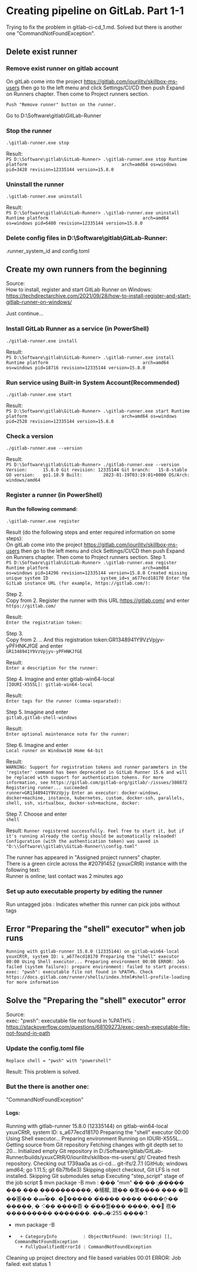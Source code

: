 # Creating pipeline on GitLab. Part 1-1
Trying to fix the problem in gitlab-ci-cd_1.md.
Solved but there is another one "CommandNotFoundException".

## Delete exist runner
### Remove exist runner on gitlab account
On gitLab come into the project https://gitlab.com/iourilitv/skillbox-ms-users
then go to the left menu and click Settings/CI/CD then push Expand on Runners chapter.
Then come to Project runners section.

``
Push "Remove runner" button on the runner.
``

Go to D:\Software\gitlab\GitLab-Runner

### Stop the runner 
``
.\gitlab-runner.exe stop
``

Result:     
``
PS D:\Software\gitlab\GitLab-Runner> .\gitlab-runner.exe stop
Runtime platform                                    arch=amd64 os=windows pid=3428 revision=12335144 version=15.8.0
``

### Uninstall the runner
``
.\gitlab-runner.exe uninstall
``

Result:     
``
PS D:\Software\gitlab\GitLab-Runner> .\gitlab-runner.exe uninstall
Runtime platform                                    arch=amd64 os=windows pid=6480 revision=12335144 version=15.8.0
``

### Delete config files in D:\Software\gitlab\GitLab-Runner:
.runner_system_id and config.toml

## Create my own runners from the beginning
Source:         
How to install, register and start GitLab Runner on Windows: https://techdirectarchive.com/2021/09/28/how-to-install-register-and-start-gitlab-runner-on-windows/

Just continue...

### Install GitLab Runner as a service (in PowerShell)
``
./gitlab-runner.exe install
``

Result:     
``
PS D:\Software\gitlab\GitLab-Runner> .\gitlab-runner.exe install
Runtime platform                                    arch=amd64 os=windows pid=18716 revision=12335144 version=15.8.0
``

### Run service using Built-in System Account(Recommended)
``
./gitlab-runner.exe start
``

Result:     
``
PS D:\Software\gitlab\GitLab-Runner> .\gitlab-runner.exe start
Runtime platform                                    arch=amd64 os=windows pid=2528 revision=12335144 version=15.8.0
``

### Check a version
``
./gitlab-runner.exe --version
``

Result:         
``
PS D:\Software\gitlab\GitLab-Runner> ./gitlab-runner.exe --version
Version:      15.8.0
Git revision: 12335144
Git branch:   15-8-stable
GO version:   go1.18.9
Built:        2023-01-19T03:19:01+0000
OS/Arch:      windows/amd64
``

### Register a runner (in PowerShell)
#### Run the following command:
``
.\gitlab-runner.exe register
``

Result (do the following steps and enter required information on some steps):     
On gitLab come into the project https://gitlab.com/iourilitv/skillbox-ms-users
then go to the left menu and click Settings/CI/CD then push Expand on Runners chapter.
Then come to Project runners section.
Step 1.     
``
PS D:\Software\gitlab\GitLab-Runner> .\gitlab-runner.exe register
Runtime platform                                    arch=amd64 os=windows pid=14296 revision=12335144 version=15.8.0
Created missing unique system ID                    system_id=s_a677ecd18170
Enter the GitLab instance URL (for example, https://gitlab.com/):
``

Step 2.           
Copy from 2. Register the runner with this URL:https://gitlab.com/ 
and enter        
``
https://gitlab.com/
``

Result:     
``
Enter the registration token:
``

Step 3.       
Copy from 2. .. And this registration token:GR1348941Y9VzVpjyv-yPFHNKJfGE
and enter           
``
GR1348941Y9VzVpjyv-yPFHNKJfGE
``

Result:     
``
Enter a description for the runner:
``

Step 4.
Imagine and enter gitlab-win64-local      
``
[IOURI-X555L]: gitlab-win64-local
``

Result:     
``
Enter tags for the runner (comma-separated):
``

Step 5.
Imagine and enter       
``
gitlab,gitlab-shell-windows
``

Result:     
``
Enter optional maintenance note for the runner:
``

Step 6.
Imagine and enter       
``
Local runner on Windows10 Home 64-bit
``

Result:     
``
WARNING: Support for registration tokens and runner parameters in the 'register' command has been deprecated in GitLab Runner 15.6 and will be replaced with support for authentication tokens. For more information, see https://gitlab.com/gitlab-org/gitlab/-/issues/380872
Registering runner... succeeded                     runner=GR1348941Y9VzVpjy
Enter an executor: docker-windows, docker+machine, instance, kubernetes, custom, docker-ssh, parallels, shell, ssh, virtualbox, docker-ssh+machine, docker:
``

Step 7.
Choose and enter        
``
shell
``

Result:
``
Runner registered successfully. Feel free to start it, but if it's running already the config should be automatically reloaded!
Configuration (with the authentication token) was saved in "D:\\Software\\gitlab\\GitLab-Runner\\config.toml"
``

The runner has appeared in "Assigned project runners" chapter.       
There is a green circle across the #20791452 (yxuxCRtR) instance with the following text:     
Runner is online; last contact was 2 minutes ago

### Set up auto executable property by editing the runner 
Run untagged jobs : Indicates whether this runner can pick jobs without tags

## Error "Preparing the "shell" executor" when job runs
``
Running with gitlab-runner 15.8.0 (12335144)
on gitlab-win64-local yxuxCRtR, system ID: s_a677ecd18170
Preparing the "shell" executor
00:00
Using Shell executor...
Preparing environment
00:00
ERROR: Job failed (system failure): prepare environment: failed to start process: exec: "pwsh": executable file not found in %PATH%. Check https://docs.gitlab.com/runner/shells/index.html#shell-profile-loading for more information
``

## Solve the "Preparing the "shell" executor" error
Source:             
exec: "pwsh": executable file not found in %PATH% : https://stackoverflow.com/questions/68109273/exec-pwsh-executable-file-not-found-in-path
### Update the config.toml file
``
Replace shell = "pwsh" with "powershell"
``

Result: This problem is solved.         

### But the there is another one: 
"CommandNotFoundException"

#### Logs:       
Running with gitlab-runner 15.8.0 (12335144)
on gitlab-win64-local yxuxCRtR, system ID: s_a677ecd18170
Preparing the "shell" executor
00:00
Using Shell executor...
Preparing environment
Running on IOURI-X555L...
Getting source from Git repository
Fetching changes with git depth set to 20...
Initialized empty Git repository in D:/Software/gitlab/GitLab-Runner/builds/yxuxCRtR/0/iourilitv/skillbox-ms-users/.git/
Created fresh repository.
Checking out 1739aa0a as ci-cd...
git-lfs/2.7.1 (GitHub; windows amd64; go 1.11.5; git 6b7fb6e3)
Skipping object checkout, Git LFS is not installed.
Skipping Git submodules setup
Executing "step_script" stage of the job script
$ mvn package -B
mvn : ��� "mvn" �� ��ᯮ����� ��� ��� ����������, �㭪樨, 䠩�� �業���� ��� �믮��塞�� �ணࠬ��. �஢����� �ࠢ����
���� ����ᠭ�� �����, � ⠪�� ����稥 � �ࠢ��쭮��� ����, ��᫥ 祣� ��������� �������.
��ப�:255 ����:1
+ mvn package -B
+ ~~~
    + CategoryInfo          : ObjectNotFound: (mvn:String) [], CommandNotFoundException
    + FullyQualifiedErrorId : CommandNotFoundException

Cleaning up project directory and file based variables
00:01
ERROR: Job failed: exit status 1

